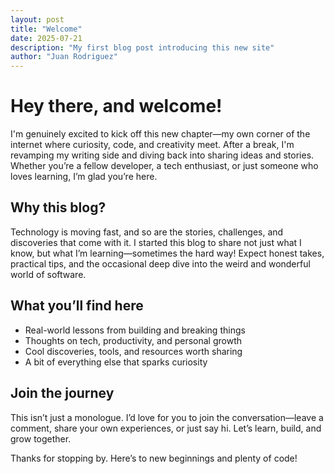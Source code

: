 ```yaml
---
layout: post
title: "Welcome"
date: 2025-07-21
description: "My first blog post introducing this new site"
author: "Juan Rodriguez"
---
```


# Hey there, and welcome!

I'm genuinely excited to kick off this new chapter—my own corner of the internet
where curiosity, code, and creativity meet. After a break, I'm revamping my
writing side and diving back into sharing ideas and stories. Whether you’re a
fellow developer, a tech enthusiast, or just someone who loves learning, I’m
glad you’re here.

## Why this blog?

Technology is moving fast, and so are the stories, challenges, and discoveries
that come with it. I started this blog to share not just what I know, but what
I’m learning—sometimes the hard way! Expect honest takes, practical tips, and
the occasional deep dive into the weird and wonderful world of software.

## What you’ll find here

- Real-world lessons from building and breaking things
- Thoughts on tech, productivity, and personal growth
- Cool discoveries, tools, and resources worth sharing
- A bit of everything else that sparks curiosity

## Join the journey

This isn’t just a monologue. I’d love for you to join the conversation—leave a
comment, share your own experiences, or just say hi. Let’s learn, build, and
grow together.

Thanks for stopping by. Here’s to new beginnings and plenty of code!
